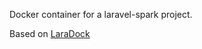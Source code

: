 Docker container for a laravel-spark project.

Based on [LaraDock](https://github.com/LaraDock/laradock)